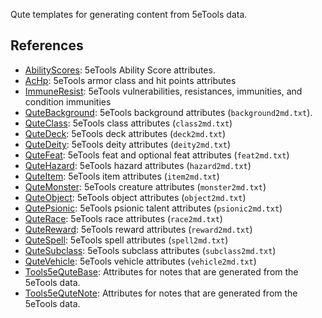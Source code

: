 Qute templates for generating content from 5eTools data.

## References

- [AbilityScores](AbilityScores.md): 5eTools Ability Score attributes.
- [AcHp](AcHp.md): 5eTools armor class and hit points attributes
- [ImmuneResist](ImmuneResist.md): 5eTools vulnerabilities, resistances, immunities, and condition immunities
- [QuteBackground](QuteBackground.md): 5eTools background attributes (`background2md.txt`).
- [QuteClass](QuteClass.md): 5eTools class attributes (`class2md.txt`)
- [QuteDeck](QuteDeck.md): 5eTools deck attributes (`deck2md.txt`)
- [QuteDeity](QuteDeity.md): 5eTools deity attributes (`deity2md.txt`)
- [QuteFeat](QuteFeat.md): 5eTools feat and optional feat attributes (`feat2md.txt`)
- [QuteHazard](QuteHazard.md): 5eTools hazard attributes (`hazard2md.txt`)
- [QuteItem](QuteItem.md): 5eTools item attributes (`item2md.txt`)
- [QuteMonster](QuteMonster.md): 5eTools creature attributes (`monster2md.txt`)
- [QuteObject](QuteObject.md): 5eTools object attributes (`object2md.txt`)
- [QutePsionic](QutePsionic.md): 5eTools psionic talent attributes (`psionic2md.txt`)
- [QuteRace](QuteRace.md): 5eTools race attributes (`race2md.txt`)
- [QuteReward](QuteReward.md): 5eTools reward attributes (`reward2md.txt`)
- [QuteSpell](QuteSpell.md): 5eTools spell attributes (`spell2md.txt`)
- [QuteSubclass](QuteSubclass.md): 5eTools subclass attributes (`subclass2md.txt`)
- [QuteVehicle](QuteVehicle.md): 5eTools vehicle attributes (`vehicle2md.txt`)
- [Tools5eQuteBase](Tools5eQuteBase.md): Attributes for notes that are generated from the 5eTools data.
- [Tools5eQuteNote](Tools5eQuteNote.md): Attributes for notes that are generated from the 5eTools data.
